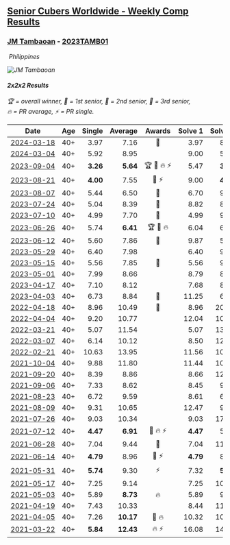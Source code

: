 <style>table {white-space: nowrap;}</style>
<link rel="stylesheet" type="text/css" href="/scw-comp/css/flags.css" />

## [Senior Cubers Worldwide - Weekly Comp Results](/scw-comp/results/)
### [JM Tambaoan](README.md) - [2023TAMB01](https://www.worldcubeassociation.org/persons/2023TAMB01?event=222)

<i class="flag flag-PH" />&nbsp;Philippines

![JM Tambaoan](1681359750.png)

#### 2x2x2 Results

<span style="white-space: nowrap;">🏆 = overall winner</span>, <span style="white-space: nowrap;">🥇 = 1st senior</span>, <span style="white-space: nowrap;">🥈 = 2nd senior</span>, <span style="white-space: nowrap;">🥉 = 3rd senior</span>, <span style="white-space: nowrap;">🔥 = PR average</span>, <span style="white-space: nowrap;">⚡ = PR single</span>.

| Date | Age | Single | Average | Awards | Solve 1 | Solve 2 | Solve 3 | Solve 4 | Solve 5 | Video |
| :--: | :--: | --: | --: | :--: | --: | --: | --: | --: | --: | :-- |
| [2024-03-18](../../results/2024-03-18/222.md) | 40+ | 3.97 | 7.16 | 🥈 | 3.97 | 8.86 | 4.99 | 9.28 | 7.62 | [Desktop](https://www.facebook.com/events/962609138892132/permalink/970689918084054) / [Mobile](https://m.facebook.com/events/962609138892132?view=permalink&id=970689918084054) |
| [2024-03-04](../../results/2024-03-04/222.md) | 40+ | 5.92 | 8.95 |  | 9.00 | 5.92 | 10.05 | 7.81 | 12.70 | [Desktop](https://www.facebook.com/events/682023687232856/permalink/688502943251597) / [Mobile](https://m.facebook.com/events/682023687232856?view=permalink&id=688502943251597) |
| [2023-09-04](../../results/2023-09-04/222.md) | 40+ | **3.26** | **5.64** | 🏆 🥇 🔥 ⚡ | 5.47 | **3.26** | 7.95 | 6.41 | 5.03 | [Desktop](https://www.facebook.com/events/190773964023185/permalink/200079749759273) / [Mobile](https://m.facebook.com/events/190773964023185?view=permalink&id=200079749759273) |
| [2023-08-21](../../results/2023-08-21/222.md) | 40+ | **4.00** | 7.55 | 🥈 ⚡ | 9.00 | **4.00** | 5.90 | 8.49 | 8.26 | [Desktop](https://www.facebook.com/events/1826888371060368/permalink/1834476480301557) / [Mobile](https://m.facebook.com/events/1826888371060368?view=permalink&id=1834476480301557) |
| [2023-08-07](../../results/2023-08-07/222.md) | 40+ | 5.44 | 6.50 | 🥇 | 6.70 | 9.25 | 6.21 | 6.58 | 5.44 | [Desktop](https://www.facebook.com/events/274987855148595/permalink/281705224476858) / [Mobile](https://m.facebook.com/events/274987855148595?view=permalink&id=281705224476858) |
| [2023-07-24](../../results/2023-07-24/222.md) | 40+ | 5.04 | 8.39 | 🥉 | 8.82 | 8.56 | 5.04 | 7.80 | 10.21 | [Desktop](https://www.facebook.com/events/1475111463308788/permalink/1482308732589061) / [Mobile](https://m.facebook.com/events/1475111463308788?view=permalink&id=1482308732589061) |
| [2023-07-10](../../results/2023-07-10/222.md) | 40+ | 4.99 | 7.70 | 🥈 | 4.99 | 9.24 | 7.08 | 7.59 | 8.42 | [Desktop](https://www.facebook.com/events/198208716234931/permalink/204214898967646) / [Mobile](https://m.facebook.com/events/198208716234931?view=permalink&id=204214898967646) |
| [2023-06-26](../../results/2023-06-26/222.md) | 40+ | 5.74 | **6.41** | 🏆 🥇 🔥 | 6.04 | 6.33 | 6.86 | 9.35 | 5.74 | [Desktop](https://www.facebook.com/events/205496442461873/permalink/215814251430092) / [Mobile](https://m.facebook.com/events/205496442461873?view=permalink&id=215814251430092) |
| [2023-06-12](../../results/2023-06-12/222.md) | 40+ | 5.60 | 7.86 | 🥈 | 9.87 | 5.60 | 6.73 | 8.01 | 8.84 | [Desktop](https://www.facebook.com/events/2098018943739146/permalink/2103920426482331) / [Mobile](https://m.facebook.com/events/2098018943739146?view=permalink&id=2103920426482331) |
| [2023-05-29](../../results/2023-05-29/222.md) | 40+ | 6.40 | 7.98 |  | 6.40 | 9.41 | 7.40 | 12.40 | 7.12 | [Desktop](https://www.facebook.com/events/199553879662923/permalink/204428159175495) / [Mobile](https://m.facebook.com/events/199553879662923?view=permalink&id=204428159175495) |
| [2023-05-15](../../results/2023-05-15/222.md) | 40+ | 5.56 | 7.85 | 🥉 | 5.56 | 9.05 | 9.00 | 7.89 | 6.67 | [Desktop](https://www.facebook.com/events/943848890264789/permalink/949392286377116) / [Mobile](https://m.facebook.com/events/943848890264789?view=permalink&id=949392286377116) |
| [2023-05-01](../../results/2023-05-01/222.md) | 40+ | 7.99 | 8.66 |  | 8.79 | 8.54 | 11.60 | 7.99 | 8.64 | [Desktop](https://www.facebook.com/events/751816416413742/permalink/756373162624734) / [Mobile](https://m.facebook.com/events/751816416413742?view=permalink&id=756373162624734) |
| [2023-04-17](../../results/2023-04-17/222.md) | 40+ | 7.10 | 8.12 |  | 7.68 | 8.80 | 7.10 | 7.96 | 8.71 | [Desktop](https://www.facebook.com/events/786804792820217/permalink/791556439011719) / [Mobile](https://m.facebook.com/events/786804792820217?view=permalink&id=791556439011719) |
| [2023-04-03](../../results/2023-04-03/222.md) | 40+ | 6.73 | 8.84 | 🥉 | 11.25 | 6.73 | 7.60 | 11.99 | 7.68 | [Desktop](https://www.facebook.com/events/542929047949179/permalink/544478547794229) / [Mobile](https://m.facebook.com/events/542929047949179?view=permalink&id=544478547794229) |
| [2022-04-18](../../results/2022-04-18/222.md) | 40+ | 8.96 | 10.49 | 🥉 | 8.96 | 20.52 | 13.16 | 9.24 | 9.07 | [Desktop](https://www.facebook.com/events/558832345492635/permalink/565890368120166) / [Mobile](https://m.facebook.com/events/558832345492635?view=permalink&id=565890368120166) |
| [2022-04-04](../../results/2022-04-04/222.md) | 40+ | 9.20 | 10.77 |  | 12.04 | 10.49 | 11.81 | 9.20 | 10.02 | [Desktop](https://www.facebook.com/events/655069328915915/permalink/657958388627009) / [Mobile](https://m.facebook.com/events/655069328915915?view=permalink&id=657958388627009) |
| [2022-03-21](../../results/2022-03-21/222.md) | 40+ | 5.07 | 11.54 |  | 5.07 | 13.36 | 12.20 | 9.69 | 12.72 | [Desktop](https://www.facebook.com/events/1418360898645376/permalink/1426128344535298) / [Mobile](https://m.facebook.com/events/1418360898645376?view=permalink&id=1426128344535298) |
| [2022-03-07](../../results/2022-03-07/222.md) | 40+ | 6.14 | 10.12 |  | 8.50 | 12.53 | 9.68 | 6.14 | 12.17 | [Desktop](https://www.facebook.com/events/543808583529148/permalink/548389193071087) / [Mobile](https://m.facebook.com/events/543808583529148?view=permalink&id=548389193071087) |
| [2022-02-21](../../results/2022-02-21/222.md) | 40+ | 10.63 | 13.95 |  | 11.56 | 10.63 | 11.65 | 24.36 | 18.64 | [Desktop](https://www.facebook.com/events/509549287201075/permalink/512907953531875) / [Mobile](https://m.facebook.com/events/509549287201075?view=permalink&id=512907953531875) |
| [2021-10-04](../../results/2021-10-04/222.md) | 40+ | 9.88 | 11.80 |  | 11.44 | 10.04 | 9.88 | 13.92 | 23.90 | [Desktop](https://www.facebook.com/events/1102565390277531/permalink/1111277919406278) / [Mobile](https://m.facebook.com/events/1102565390277531?view=permalink&id=1111277919406278) |
| [2021-09-20](../../results/2021-09-20/222.md) | 40+ | 8.39 | 8.86 |  | 8.66 | 12.00 | 8.39 | 9.31 | 8.61 | [Desktop](https://www.facebook.com/events/836337370416586/permalink/844631486253841) / [Mobile](https://m.facebook.com/events/836337370416586?view=permalink&id=844631486253841) |
| [2021-09-06](../../results/2021-09-06/222.md) | 40+ | 7.33 | 8.62 |  | 8.45 | 9.42 | 7.33 | 7.99 | 14.68 | [Desktop](https://www.facebook.com/events/208105634636421/permalink/216449993801985) / [Mobile](https://m.facebook.com/events/208105634636421?view=permalink&id=216449993801985) |
| [2021-08-23](../../results/2021-08-23/222.md) | 40+ | 6.72 | 9.59 |  | 8.61 | 6.72 | 13.07 | 14.20 | 7.09 | [Desktop](https://www.facebook.com/events/799005364067137/permalink/814919165809090) / [Mobile](https://m.facebook.com/events/799005364067137?view=permalink&id=814919165809090) |
| [2021-08-09](../../results/2021-08-09/222.md) | 40+ | 9.31 | 10.65 |  | 12.47 | 9.99 | 12.39 | 9.56 | 9.31 | [Desktop](https://www.facebook.com/events/799005364067137/permalink/806616366639370) / [Mobile](https://m.facebook.com/events/799005364067137?view=permalink&id=806616366639370) |
| [2021-07-26](../../results/2021-07-26/222.md) | 40+ | 9.03 | 10.34 |  | 9.03 | 17.15 | 10.39 | 11.09 | 9.55 | [Desktop](https://www.facebook.com/events/345405150546336/permalink/354072123012972) / [Mobile](https://m.facebook.com/events/345405150546336?view=permalink&id=354072123012972) |
| [2021-07-12](../../results/2021-07-12/222.md) | 40+ | **4.47** | **6.91** | 🥈 🔥 ⚡ | **4.47** | 5.40 | 10.98 | 6.57 | 8.75 | [Desktop](https://www.facebook.com/events/511699716713156/permalink/519002625982865) / [Mobile](https://m.facebook.com/events/511699716713156?view=permalink&id=519002625982865) |
| [2021-06-28](../../results/2021-06-28/222.md) | 40+ | 7.04 | 9.44 | 🥉 | 7.04 | 11.44 | 9.52 | 8.84 | 9.96 | [Desktop](https://www.facebook.com/events/849999075950147/permalink/860301088253279) / [Mobile](https://m.facebook.com/events/849999075950147?view=permalink&id=860301088253279) |
| [2021-06-14](../../results/2021-06-14/222.md) | 40+ | **4.79** | 8.96 | 🥈 ⚡ | **4.79** | 8.15 | 11.00 | 7.72 | 14.31 | [Desktop](https://www.facebook.com/events/318989363128881/permalink/326658702361947) / [Mobile](https://m.facebook.com/events/318989363128881?view=permalink&id=326658702361947) |
| [2021-05-31](../../results/2021-05-31/222.md) | 40+ | **5.74** | 9.30 | ⚡ | 7.32 | **5.74** | 9.36 | 11.23 | 13.39 | [Desktop](https://www.facebook.com/events/477312563557358/permalink/484351006186847) / [Mobile](https://m.facebook.com/events/477312563557358?view=permalink&id=484351006186847) |
| [2021-05-17](../../results/2021-05-17/222.md) | 40+ | 7.25 | 9.14 |  | 7.25 | 10.64 | 9.04 | 8.72 | 9.67 | [Desktop](https://www.facebook.com/events/294093895691078/permalink/301388311628303) / [Mobile](https://m.facebook.com/events/294093895691078?view=permalink&id=301388311628303) |
| [2021-05-03](../../results/2021-05-03/222.md) | 40+ | 5.89 | **8.73** | 🔥 | 5.89 | 9.66 | 6.69 | 14.02 | 9.85 | [Desktop](https://www.facebook.com/events/2542204919406396/permalink/2547749828851905) / [Mobile](https://m.facebook.com/events/2542204919406396?view=permalink&id=2547749828851905) |
| [2021-04-19](../../results/2021-04-19/222.md) | 40+ | 7.43 | 10.33 |  | 8.44 | 11.52 | 14.46 | 11.04 | 7.43 | [Desktop](https://www.facebook.com/events/195346665532379/permalink/199666801767032) / [Mobile](https://m.facebook.com/events/195346665532379?view=permalink&id=199666801767032) |
| [2021-04-05](../../results/2021-04-05/222.md) | 40+ | 7.26 | **10.17** | 🥉 🔥 | 10.32 | 10.59 | 12.72 | 7.26 | 9.61 | [Desktop](https://www.facebook.com/events/486157032419819/permalink/489554628746726) / [Mobile](https://m.facebook.com/events/486157032419819?view=permalink&id=489554628746726) |
| [2021-03-22](../../results/2021-03-22/222.md) | 40+ | **5.84** | **12.43** | 🔥 ⚡ | 16.08 | 14.28 | 11.75 | 11.27 | **5.84** | [Desktop](https://www.facebook.com/events/802754890451423/permalink/805360693524176) / [Mobile](https://m.facebook.com/events/802754890451423?view=permalink&id=805360693524176) |


<!-- Global site tag (gtag.js) - Google Analytics -->
<script async src="https://www.googletagmanager.com/gtag/js?id=UA-86348435-3"></script>
<script>window.dataLayer = window.dataLayer || []; function gtag() {dataLayer.push(arguments);} gtag('js', new Date()); gtag('config', 'UA-86348435-3');</script>
